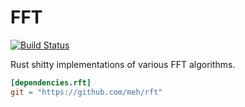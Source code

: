FFT
===
[![Build Status](https://travis-ci.org/meh/rft.svg?branch=master)](https://travis-ci.org/meh/rft)

Rust shitty implementations of various FFT algorithms.

```toml
[dependencies.rft]
git = "https://github.com/meh/rft"
```
